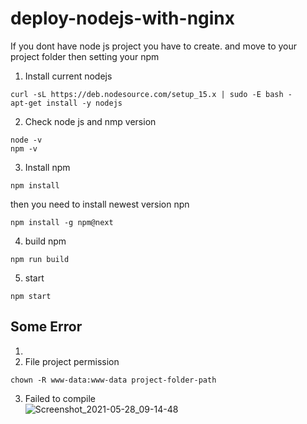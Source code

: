 # deploy-nodejs-with-nginx

If you dont have node js project you have to create. and move to your project folder then setting your npm

1. Install current nodejs
```
curl -sL https://deb.nodesource.com/setup_15.x | sudo -E bash -
apt-get install -y nodejs
```
2. Check node js and nmp version
```
node -v
npm -v
```
3. Install npm
```
npm install
```
then you need to install newest version npn
```
npm install -g npm@next
```
4. build npm
```
npm run build
```
5. start
```
npm start
```


## Some Error
1.
2. File project permission
```
chown -R www-data:www-data project-folder-path
```
3. Failed to compile  
![Screenshot_2021-05-28_09-14-48](https://user-images.githubusercontent.com/55046884/119919675-22cfad00-bf95-11eb-93f9-6386154a5fa4.png)
```

```
